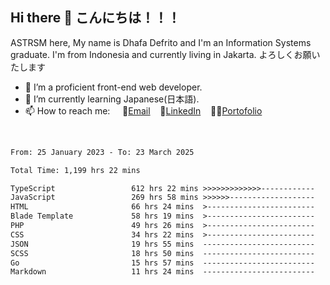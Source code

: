 ## Hi there 👋 こんにちは！！！
ASTRSM here, My name is Dhafa Defrito and I'm an Information Systems graduate. I'm from Indonesia and currently living in Jakarta. よろしくお願いたします

- 🔭 I’m a proficient front-end web developer.
- 🌱 I’m currently learning Japanese(日本語).
- 📫 How to reach me: &nbsp;&nbsp;&nbsp;&nbsp;📧[Email](ddefrito@gmail.com)&nbsp;&nbsp;&nbsp;&nbsp;💼[LinkedIn](https://www.linkedin.com/in/dhafa-defrita-rama-yudistira-9357a9229/)&nbsp;&nbsp;&nbsp;&nbsp;👨‍🎨[Portofolio](https://ddefrito.vercel.app/)
<br>
<!-- <p align="left">
<a href="https://github.com/ASTRSM">
  <img height="180em" src="https://github-readme-stats-eight-theta.vercel.app/api?username=ASTRSM&show_icons=true&theme=dracula&include_all_commits=true&count_private=true"/>
  <img height="180em" src="https://github-readme-stats-eight-theta.vercel.app/api/top-langs/?username=ASTRSM&layout=compact&langs_count=8&theme=dracula"/>
</a>
</p> -->

<!--START_SECTION:waka-->

```txt
From: 25 January 2023 - To: 23 March 2025

Total Time: 1,199 hrs 22 mins

TypeScript                 612 hrs 22 mins >>>>>>>>>>>>>------------   51.06 %
JavaScript                 269 hrs 58 mins >>>>>>-------------------   22.51 %
HTML                       66 hrs 24 mins  >------------------------   05.54 %
Blade Template             58 hrs 19 mins  >------------------------   04.86 %
PHP                        49 hrs 26 mins  >------------------------   04.12 %
CSS                        34 hrs 22 mins  >------------------------   02.87 %
JSON                       19 hrs 55 mins  -------------------------   01.66 %
SCSS                       18 hrs 50 mins  -------------------------   01.57 %
Go                         15 hrs 57 mins  -------------------------   01.33 %
Markdown                   11 hrs 24 mins  -------------------------   00.95 %
```

<!--END_SECTION:waka-->
